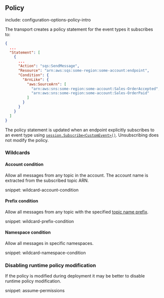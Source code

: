 ## Policy

include: configuration-options-policy-intro

The transport creates a policy statement for the event types it subscribes to:

```json
{
  ...
  "Statement": [
    {
      ...
      "Action": "sqs:SendMessage",
      "Resource": "arn:aws:sqs:some-region:some-account:endpoint",
      "Condition": {
        "ArnLike": {
          "aws:SourceArn": [
            "arn:aws:sns:some-region:some-account:Sales-OrderAccepted",
            "arn:aws:sns:some-region:some-account:Sales-OrderPaid"
          ]
        }
      }
    }
  ]
}
```

The policy statement is updated when an endpoint explicitly subscribes to an event type using [`session.Subscribe<CustomEvent>()`](/nservicebus/messaging/publish-subscribe/controlling-what-is-subscribed.md). Unsubscribing does not modify the policy.

### Wildcards

#### Account condition

Allow all messages from any topic in the account. The account name is extracted from the subscribed topic ARN.

snippet: wildcard-account-condition

#### Prefix condition

Allow all messages from any topic with the specified [topic name prefix](#topicnameprefix).

snippet: wildcard-prefix-condition

#### Namespace condition

Allow all messages in specific namespaces.

snippet: wildcard-namespace-condition

### Disabling runtime policy modification

If the policy is modified during deployment it may be better to disable runtime policy modification.

snippet: assume-permissions
